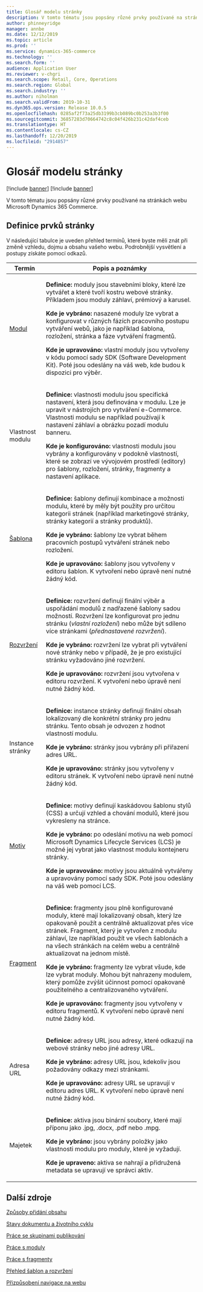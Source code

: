 ```yaml
---
title: Glosář modelu stránky
description: V tomto tématu jsou popsány různé prvky používané na stránkách webu Microsoft Dynamics 365 Commerce.
author: phinneyridge
manager: annbe
ms.date: 12/12/2019
ms.topic: article
ms.prod: ''
ms.service: dynamics-365-commerce
ms.technology: ''
ms.search.form: ''
audience: Application User
ms.reviewer: v-chgri
ms.search.scope: Retail, Core, Operations
ms.search.region: Global
ms.search.industry: ''
ms.author: niholman
ms.search.validFrom: 2019-10-31
ms.dyn365.ops.version: Release 10.0.5
ms.openlocfilehash: 0285af2f73a25db3199b3cb089bc0b253a3b3f00
ms.sourcegitcommit: 36857283d70664742c8c04f426b231c42daf4ceb
ms.translationtype: HT
ms.contentlocale: cs-CZ
ms.lasthandoff: 12/20/2019
ms.locfileid: "2914857"
---
```

# <a name="page-model-glossary"></a>Glosář modelu stránky

[!include [banner](includes/preview-banner.md)]
[!include [banner](includes/banner.md)]

V tomto tématu jsou popsány různé prvky používané na stránkách webu Microsoft Dynamics 365 Commerce.

## <a name="page-element-definitions"></a>Definice prvků stránky

V následující tabulce je uveden přehled termínů, které byste měli znát při změně vzhledu, dojmu a obsahu vašeho webu. Podrobnější vysvětlení a postupy získáte pomocí odkazů.

| Termín | Popis a poznámky |
|------|-----------------------|
| [Modul](work-with-modules.md) | <p>**Definice:** moduly jsou stavebními bloky, které lze vytvářet a které tvoří kostru webové stránky. Příkladem jsou moduly záhlaví, prémiový a karusel.</p><p>**Kde je vybráno:** nasazené moduly lze vybrat a konfigurovat v různých fázích pracovního postupu vytváření webů, jako je například šablona, rozložení, stránka a fáze vytváření fragmentů.</p><p>**Kde je upravováno:** vlastní moduly jsou vytvořeny v kódu pomocí sady SDK (Software Development Kit). Poté jsou odeslány na váš web, kde budou k dispozici pro výběr.</p> |
| Vlastnost modulu | <p>**Definice:** vlastnosti modulu jsou specifická nastavení, která jsou definována v modulu. Lze je upravit v nástrojích pro vytváření e-Commerce. Vlastnosti modulu se například používají k nastavení záhlaví a obrázku pozadí modulu banneru.</p><p>**Kde je konfigurováno:** vlastnosti modulu jsou vybrány a konfigurovány v podokně vlastností, které se zobrazí ve vývojovém prostředí (editory) pro šablony, rozložení, stránky, fragmenty a nastavení aplikace.</p> |
| [Šablona](templates-layouts-overview.md) | <p>**Definice:** šablony definují kombinace a možnosti modulu, které by měly být použity pro určitou kategorii stránek (například marketingové stránky, stránky kategorií a stránky produktů).</p><p>**Kde je vybráno:** šablony lze vybrat během pracovních postupů vytváření stránek nebo rozložení.</p><p>**Kde je upravováno:** šablony jsou vytvořeny v editoru šablon. K vytvoření nebo úpravě není nutné žádný kód.</p> |
| [Rozvržení](templates-layouts-overview.md) | <p>**Definice:** rozvržení definují finální výběr a uspořádání modulů z nadřazené šablony sadou možností. Rozvržení lze konfigurovat pro jednu stránku (*vlastní rozložení*) nebo může být sdíleno více stránkami (*přednastavené rozvržení*).</p><p>**Kde je vybráno:** rozvržení lze vybrat při vytváření nové stránky nebo v případě, že je pro existující stránku vyžadováno jiné rozvržení.</p><p>**Kde je upravováno:** rozvržení jsou vytvořena v editoru rozvržení. K vytvoření nebo úpravě není nutné žádný kód.</p> |
| Instance stránky | <p>**Definice:** instance stránky definují finální obsah lokalizovaný dle konkrétní stránky pro jednu stránku. Tento obsah je odvozen z hodnot vlastností modulu.</p><p>**Kde je vybráno:** stránky jsou vybrány při přiřazení adres URL.</p><p>**Kde je upravováno:** stránky jsou vytvořeny v editoru stránek. K vytvoření nebo úpravě není nutné žádný kód.</p> |
| [Motiv](select-site-theme.md) | <p>**Definice:** motivy definují kaskádovou šablonu stylů (CSS) a určují vzhled a chování modulů, které jsou vykresleny na stránce.</p><p>**Kde je vybráno:** po odeslání motivu na web pomocí Microsoft Dynamics Lifecycle Services (LCS) je možné jej vybrat jako vlastnost modulu kontejneru stránky.</p><p>**Kde je upravováno:** motivy jsou aktuálně vytvářeny a upravovány pomocí sady SDK. Poté jsou odeslány na váš web pomocí LCS.</p> |
| [Fragment](work-with-fragments.md) | <p>**Definice:** fragmenty jsou plně konfigurované moduly, které mají lokalizovaný obsah, který lze opakovaně použít a centrálně aktualizovat přes více stránek. Fragment, který je vytvořen z modulu záhlaví, lze například použít ve všech šablonách a na všech stránkách na celém webu a centrálně aktualizovat na jednom místě.</p><p>**Kde je vybráno:** fragmenty lze vybrat všude, kde lze vybrat moduly. Mohou být nahrazeny modulem, který pomůže zvýšit účinnost pomocí opakovaně použitelného a centralizovaného vytváření.</p><p>**Kde je upravováno:** fragmenty jsou vytvořeny v editoru fragmentů. K vytvoření nebo úpravě není nutné žádný kód.</p> |
| Adresa URL | <p>**Definice:** adresy URL jsou adresy, které odkazují na webové stránky nebo jiné adresy URL.</p><p>**Kde je vybráno:** adresy URL jsou, kdekoliv jsou požadovány odkazy mezi stránkami.</p><p>**Kde je upravováno:** adresy URL se upravují v editoru adres URL. K vytvoření nebo úpravě není nutné žádný kód.</p> |
| Majetek | <p>**Definice:** aktiva jsou binární soubory, které mají příponu jako .jpg, .docx, .pdf nebo .mpg.</p><p>**Kde je vybráno:** jsou vybrány položky jako vlastnosti modulu pro moduly, které je vyžadují.</p><p>**Kde je upraveno:** aktiva se nahrají a přidružená metadata se upravují ve správci aktiv.</p> |

## <a name="additional-resources"></a>Další zdroje

[Způsoby přidání obsahu](add-manage-content.md)

[Stavy dokumentu a životního cyklu](document-states-overview.md)

[Práce se skupinami publikování](publish-groups.md)

[Práce s moduly](work-with-modules.md)

[Práce s fragmenty](work-with-fragments.md)

[Přehled šablon a rozvržení](templates-layouts-overview.md)

[Přizpůsobení navigace na webu](customize-site-navigation.md)
